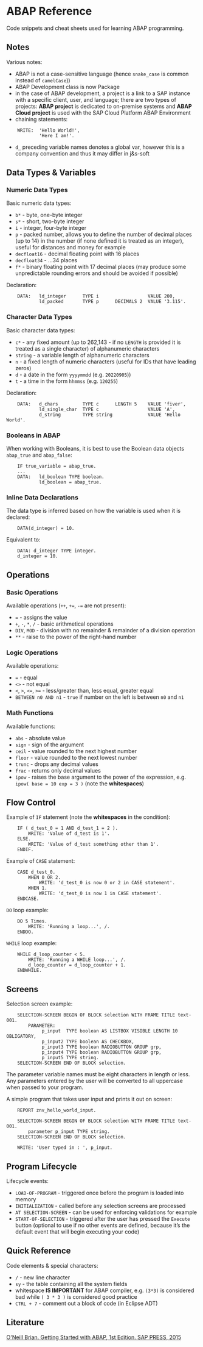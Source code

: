# ABAP Reference

Code snippets and cheat sheets used for learning ABAP programming.

## Notes
Various notes:
* ABAP is not a case-sensitive language (hence `snake_case` is common instead of `camelCase`))
* ABAP Development class is now Package
* in the case of ABAP development, a project is a link to a SAP instance with a specific client, user, and language; there are two types of projects: **ABAP project** is dedicated to on-premise systems and **ABAP Cloud project** is used with the SAP Cloud Platform ABAP Environment
* chaining statements:
```
	WRITE:  'Hello World!',
        	'Here I am!'.
```
* `d_` preceding variable names denotes a global var, however this is a company convention and thus it may differ in j&s-soft

## Data Types & Variables

### Numeric Data Types
Basic numeric data types:
* `b*` - byte, one-byte integer
* `s*` - short, two-byte integer
* `i` - integer, four-byte integer
* `p` - packed number, allows you to define the number of decimal places (up to 14) in the number (if none defined it is treated as an integer), useful for distances and money for example
* `decfloat16` - decimal floating point with 16 places
* `decfloat34` - ...34 places
* `f*` - binary floating point with 17 decimal places (may produce some unpredictable rounding errors and should be avoided if possible)

Declaration:
```
	DATA: 	ld_integer 		TYPE i 					VALUE 200,
			ld_packed 		TYPE p 		DECIMALS 2 	VALUE '3.115'.
```

### Character Data Types
Basic character data types:
* `c*` - any fixed amount (up to 262,143 - if no `LENGTH` is provided it is treated as a single character) of alphanumeric characters
* `string` - a variable length of alphanumeric characters
* `n` - a fixed length of numeric characters (useful for IDs that have leading zeros)
* `d` - a date in the form `yyyymmdd` (e.g. `20220905`))
* `t` - a time in the form `hhmmss` (e.g. `120255`)

Declaration:
```
	DATA: 	d_chars     	TYPE c 		LENGTH 5 	VALUE 'fiver',
      		ld_single_char 	TYPE c 					VALUE 'A',
			d_string 		TYPE string 			VALUE 'Hello World'.
```

### Booleans in ABAP
When working with Booleans, it is best to use the Boolean data objects `abap_true` and `abap_false`:
```
	IF true_variable = abap_true.
	...
	DATA: 	ld_boolean TYPE boolean.
			ld_boolean = abap_true.
```

### Inline Data Declarations
The data type is inferred based on how the variable is used when it is declared:
```
	DATA(d_integer) = 10.
```
Equivalent to:
```
	DATA: d_integer TYPE integer.
	d_integer = 10.
```

## Operations

### Basic Operations
Available operations (`++`, `+=`, `-=` are not present):
* `=` - assigns the value
* `+`, `-`, `*`, `/` - basic arithmetical operations
* `DIV`, `MOD` - division with no remainder & remainder of a division operation
* `**` - raise to the power of the right-hand number

### Logic Operations
Available operations:
* `=` - equal
* `<>` - not equal
* `<`, `>`, `<=`, `>=` - less/greater than, less equal, greater equal
* `BETWEEN n0 AND n1` - `true` if number on the left is between `n0` and `n1`

### Math Functions
Available functions:
* `abs` - absolute value
* `sign` - sign of the argument
* `ceil` - value rounded to the next highest number
* `floor` - value rounded to the next lowest number
* `trunc` - drops any decimal values
* `frac` - returns only decimal values
* `ipow` - raises the base argument to the power of the expression, e.g. `ipow( base = 10 exp = 3 )` (note the **whitespaces**)

## Flow Control

Example of `IF` statement (note the **whitespaces** in the condition):
```
	IF ( d_test_0 = 1 AND d_test_1 = 2 ).
    	WRITE: 'Value of d_test is 1'.
	ELSE.
	    WRITE: 'Value of d_test something other than 1'.
	ENDIF.
```

Example of `CASE` statement:
```
	CASE d_test_0.
	    WHEN 0 OR 2.
    	    WRITE: 'd_test_0 is now 0 or 2 in CASE statement'.
	    WHEN 1.
    	    WRITE: 'd_test_0 is now 1 in CASE statement'.
	ENDCASE.
```

`DO` loop example:
```
	DO 5 Times.
    	WRITE: 'Running a loop...', /.
	ENDDO.
```

`WHILE` loop example:
```
	WHILE d_loop_counter < 5.
	    WRITE: 'Running a WHILE loop...', /.
	    d_loop_counter = d_loop_counter + 1.
	ENDWHILE.
```

## Screens

Selection screen example:
```
	SELECTION-SCREEN BEGIN OF BLOCK selection WITH FRAME TITLE text-001.
	    PARAMETER:
	         p_input  TYPE boolean AS LISTBOX VISIBLE LENGTH 10 OBLIGATORY,
	         p_input2 TYPE boolean AS CHECKBOX,
	         p_input3 TYPE boolean RADIOBUTTON GROUP grp,
        	 p_input4 TYPE boolean RADIOBUTTON GROUP grp,
    	     p_input5 TYPE string.
	SELECTION-SCREEN END OF BLOCK selection.
```

The parameter variable names must be eight characters in length or less. Any parameters entered by the user will be converted to all uppercase when passed to your program.

A simple program that takes user input and prints it out on screen:
```
	REPORT znv_hello_world_input.

	SELECTION-SCREEN BEGIN OF BLOCK selection WITH FRAME TITLE text-001.
   		parameter p_input TYPE string.
	SELECTION-SCREEN END OF BLOCK selection.

	WRITE: 'User typed in : ', p_input.
```

## Program Lifecycle

Lifecycle events:
* `LOAD-OF-PROGRAM` - triggered once before the program is loaded into memory
* `INITIALIZATION` - called before any selection screens are processed
* `AT SELECTION-SCREEN` - can be used for enforcing validations for example
* `START-OF-SELECTION` - triggered after the user has pressed the `Execute` button (optional to use if no other events are defined, because it’s the default event that will begin executing your code)

## Quick Reference

Code elements & special characters:
* `/` - new line character
* `sy` - the table containing all the system fields
* whitespace **IS IMPORTANT** for ABAP compiler, e.g. `(3*3)` is considered bad while `( 3 * 3 )` is considered good practice
* `CTRL + 7` - comment out a block of code (in Eclipse ADT)

## Literature
[O'Neill Brian. Getting Started with ABAP, 1st Edition. SAP PRESS, 2015](https://www.amazon.com/ABAP-Introduction-Beginners-Guide-PRESS/dp/1493212427)


